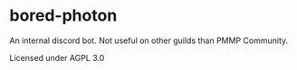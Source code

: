 # bored-photon
An internal discord bot. Not useful on other guilds than PMMP Community.

Licensed under AGPL 3.0
